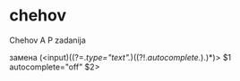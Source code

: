# chehov
Chehov A P zadanija


замена 
(<input)((?=.*type="text".*)((?!.*autocomplete.*).)*)>
$1 autocomplete="off" $2>
